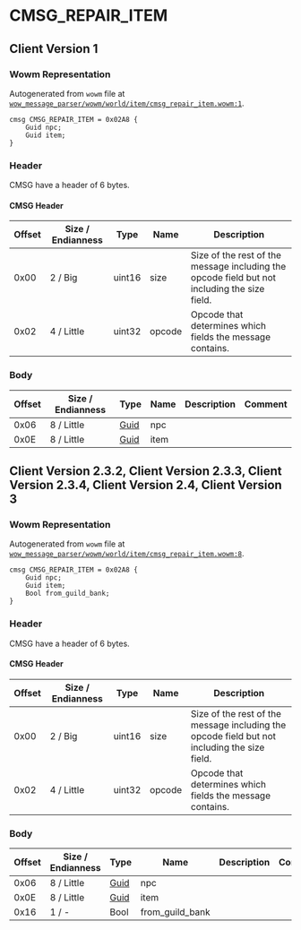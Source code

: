 # CMSG_REPAIR_ITEM

## Client Version 1

### Wowm Representation

Autogenerated from `wowm` file at [`wow_message_parser/wowm/world/item/cmsg_repair_item.wowm:1`](https://github.com/gtker/wow_messages/tree/main/wow_message_parser/wowm/world/item/cmsg_repair_item.wowm#L1).
```rust,ignore
cmsg CMSG_REPAIR_ITEM = 0x02A8 {
    Guid npc;
    Guid item;
}
```
### Header

CMSG have a header of 6 bytes.

#### CMSG Header

| Offset | Size / Endianness | Type   | Name   | Description |
| ------ | ----------------- | ------ | ------ | ----------- |
| 0x00   | 2 / Big           | uint16 | size   | Size of the rest of the message including the opcode field but not including the size field.|
| 0x02   | 4 / Little        | uint32 | opcode | Opcode that determines which fields the message contains.|

### Body

| Offset | Size / Endianness | Type | Name | Description | Comment |
| ------ | ----------------- | ---- | ---- | ----------- | ------- |
| 0x06 | 8 / Little | [Guid](../spec/packed-guid.md) | npc |  |  |
| 0x0E | 8 / Little | [Guid](../spec/packed-guid.md) | item |  |  |

## Client Version 2.3.2, Client Version 2.3.3, Client Version 2.3.4, Client Version 2.4, Client Version 3

### Wowm Representation

Autogenerated from `wowm` file at [`wow_message_parser/wowm/world/item/cmsg_repair_item.wowm:8`](https://github.com/gtker/wow_messages/tree/main/wow_message_parser/wowm/world/item/cmsg_repair_item.wowm#L8).
```rust,ignore
cmsg CMSG_REPAIR_ITEM = 0x02A8 {
    Guid npc;
    Guid item;
    Bool from_guild_bank;
}
```
### Header

CMSG have a header of 6 bytes.

#### CMSG Header

| Offset | Size / Endianness | Type   | Name   | Description |
| ------ | ----------------- | ------ | ------ | ----------- |
| 0x00   | 2 / Big           | uint16 | size   | Size of the rest of the message including the opcode field but not including the size field.|
| 0x02   | 4 / Little        | uint32 | opcode | Opcode that determines which fields the message contains.|

### Body

| Offset | Size / Endianness | Type | Name | Description | Comment |
| ------ | ----------------- | ---- | ---- | ----------- | ------- |
| 0x06 | 8 / Little | [Guid](../spec/packed-guid.md) | npc |  |  |
| 0x0E | 8 / Little | [Guid](../spec/packed-guid.md) | item |  |  |
| 0x16 | 1 / - | Bool | from_guild_bank |  |  |

